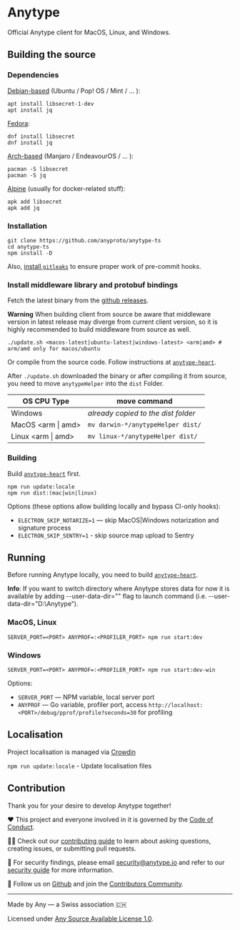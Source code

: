 # Anytype
Official Anytype client for MacOS, Linux, and Windows.

## Building the source

### Dependencies

[Debian-based](https://packages.debian.org/bookworm/libsecret-1-dev) (Ubuntu / Pop! OS / Mint / ... ):

```
apt install libsecret-1-dev
apt install jq
```

[Fedora](https://packages.fedoraproject.org/pkgs/libsecret/libsecret):

```
dnf install libsecret
dnf install jq
```

[Arch-based](https://archlinux.org/packages/core/x86_64/libsecret) (Manjaro / EndeavourOS / ... ):

```
pacman -S libsecret
pacman -S jq
```

[Alpine](https://pkgs.alpinelinux.org/packages?name=libsecret) (usually for docker-related stuff):

```
apk add libsecret
apk add jq
```

### Installation

```shell
git clone https://github.com/anyproto/anytype-ts
cd anytype-ts
npm install -D
```

Also, [install `gitleaks`](https://github.com/zricethezav/gitleaks#installing) to ensure proper work of pre-commit hooks.

### Install middleware library and protobuf bindings
Fetch the latest binary from the [github releases](https://github.com/anyproto/anytype-heart/releases).

**Warning** When building client from source be aware that middleware version in latest release may diverge from current client version, so it is highly recommended to build middleware from source as well.

```shell
./update.sh <macos-latest|ubuntu-latest|windows-latest> <arm|amd> # arm/amd only for macos/ubuntu
```
	
Or compile from the source code. Follow instructions at [`anytype-heart`](https://github.com/anyproto/anytype-heart#how-to-build).

After `./update.sh` downloaded the binary or after compiling it from source, you need to move `anytypeHelper` into the `dist` Folder.

| OS CPU Type        | move command                        |
|--------------------|-------------------------------------|
| Windows            | *already copied to the dist folder* |
| MacOS <arm \| amd> | `mv darwin-*/anytypeHelper dist/`   |
| Linux <arm \| amd> | `mv linux-*/anytypeHelper dist/`    |

### Building

Build [`anytype-heart`](https://github.com/anyproto/anytype-heart) first.

```shell
npm run update:locale
npm run dist:(mac|win|linux)
```

Options (these options allow building locally and bypass CI-only hooks):
- `ELECTRON_SKIP_NOTARIZE=1` — skip MacOS|Windows notarization and signature process
- `ELECTRON_SKIP_SENTRY=1` - skip source map upload to Sentry

## Running

Before running Anytype locally, you need to build [`anytype-heart`](https://github.com/anyproto/anytype-heart).

**Info**: If you want to switch directory where Anytype stores data for now it is available by adding --user-data-dir="<path>" flag to launch command (i.e. --user-data-dir="D:\Anytype").

### MacOS, Linux
```shell
SERVER_PORT=<PORT> ANYPROF=:<PROFILER_PORT> npm run start:dev
```

### Windows
```shell
SERVER_PORT=<PORT> ANYPROF=:<PROFILER_PORT> npm run start:dev-win
```

Options:
- `SERVER_PORT` — NPM variable, local server port
- `ANYPROF` — Go variable, profiler port, access `http://localhost:<PORT>/debug/pprof/profile?seconds=30` for profiling

## Localisation

Project localisation is managed via [Crowdin](https://crowdin.com/project/anytype-desktop)

`npm run update:locale` - Update localisation files

## Contribution
Thank you for your desire to develop Anytype together!

❤️ This project and everyone involved in it is governed by the [Code of Conduct](https://github.com/anyproto/.github/blob/main/docs/CODE_OF_CONDUCT.md).

🧑‍💻 Check out our [contributing guide](https://github.com/anyproto/.github/blob/main/docs/CONTRIBUTING.md) to learn about asking questions, creating issues, or submitting pull requests.

🫢 For security findings, please email [security@anytype.io](mailto:security@anytype.io) and refer to our [security guide](https://github.com/anyproto/.github/blob/main/docs/SECURITY.md) for more information.

🤝 Follow us on [Github](https://github.com/anyproto) and join the [Contributors Community](https://github.com/orgs/anyproto/discussions).

---
Made by Any — a Swiss association 🇨🇭

Licensed under [Any Source Available License 1.0](./LICENSE.md).
